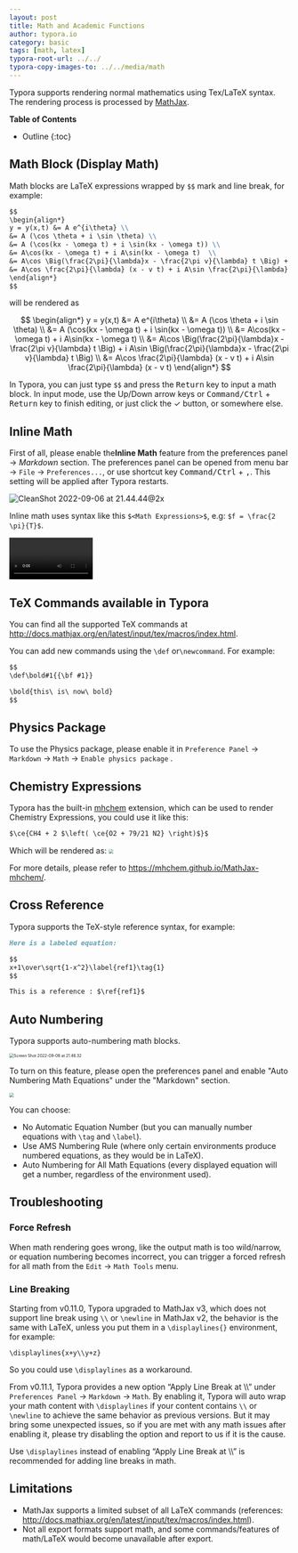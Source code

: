 ```yaml
---
layout: post
title: Math and Academic Functions
author: typora.io
category: basic
tags: [math, latex]
typora-root-url: ../../
typora-copy-images-to: ../../media/math
---
```


Typora supports rendering normal mathematics using Tex/LaTeX syntax. The rendering process is processed by [MathJax](https://www.mathjax.org/).

**Table of Contents**

* Outline
{:toc}
## Math Block (Display Math)

Math blocks are LaTeX expressions wrapped by `$$` mark and line break, for example:

```Markdown
$$
\begin{align*}
y = y(x,t) &= A e^{i\theta} \\
&= A (\cos \theta + i \sin \theta) \\
&= A (\cos(kx - \omega t) + i \sin(kx - \omega t)) \\
&= A\cos(kx - \omega t) + i A\sin(kx - \omega t)  \\
&= A\cos \Big(\frac{2\pi}{\lambda}x - \frac{2\pi v}{\lambda} t \Big) + i A\sin \Big(\frac{2\pi}{\lambda}x - \frac{2\pi v}{\lambda} t \Big)  \\
&= A\cos \frac{2\pi}{\lambda} (x - v t) + i A\sin \frac{2\pi}{\lambda} (x - v t)
\end{align*}
$$
```

will be rendered as

$$
\begin{align*}
y = y(x,t) &= A e^{i\theta} \\
&= A (\cos \theta + i \sin \theta) \\
&= A (\cos(kx - \omega t) + i \sin(kx - \omega t)) \\
&= A\cos(kx - \omega t) + i A\sin(kx - \omega t)  \\
&= A\cos \Big(\frac{2\pi}{\lambda}x - \frac{2\pi v}{\lambda} t \Big) + i A\sin \Big(\frac{2\pi}{\lambda}x - \frac{2\pi v}{\lambda} t \Big)  \\
&= A\cos \frac{2\pi}{\lambda} (x - v t) + i A\sin \frac{2\pi}{\lambda} (x - v t)
\end{align*}
$$

In Typora, you can just type `$$` and press the <kbd>Return</kbd> key to input a math block. In input mode, use the Up/Down arrow keys or <kbd>Command/Ctrl</kbd> + <kbd>Return</kbd> key to finish editing, or just click the &#10003; button, or somewhere else.

## Inline Math

First of all, please enable the**Inline Math** feature from the preferences panel -> *Markdown* section. The preferences panel can be opened from menu bar → `File` → `Preferences...`, or use shortcut key <kbd>Command/Ctrl</kbd> + <kbd>,</kbd>. This setting will be applied after Typora restarts.

![CleanShot 2022-09-06 at 21.44.44@2x](/media/math/CleanShot%202022-09-06%20at%2021.44.44@2x.png)

Inline math uses syntax like this `$<Math Expressions>$`, e.g: `$f = \frac{2 \pi}{T}$`.

<video src="/media/math/inline math.mp4" style="zoom:50%;" autoplay loop mute></video>

## TeX Commands available in Typora

You can find all the supported TeX commands at <http://docs.mathjax.org/en/latest/input/tex/macros/index.html>. 

You can add new commands using the `\def` or`\newcommand`. For example:

```markdown
$$
\def\bold#1{{\bf #1}}

\bold{this\ is\ now\ bold}
$$
```

## Physics Package

To use the Physics package, please enable it in `Preference Panel` → `Markdown` → `Math` → `Enable physics package` .

## Chemistry Expressions

Typora has the built-in [mhchem](https://mhchem.github.io/MathJax-mhchem/) extension, which can be used to render Chemistry Expressions, you could use it like this: 

```Markdown
$\ce{CH4 + 2 $\left( \ce{O2 + 79/21 N2} \right)$}$
```

Which will be rendered as: <img src="/media/math/Snip20180815_1.png" style="zoom:50%;" />

For more details, please refer to <https://mhchem.github.io/MathJax-mhchem/>.

## Cross Reference

Typora supports the TeX-style reference syntax, for example:

```markdown
Here is a labeled equation:

$$
x+1\over\sqrt{1-x^2}\label{ref1}\tag{1}
$$

This is a reference : $\ref{ref1}$
```

## Auto Numbering

Typora supports auto-numbering math blocks.

<img src="/media/math/Screen%20Shot%202022-09-06%20at%2021.46.32.png" alt="Screen Shot 2022-09-06 at 21.46.32" style="zoom:50%;" />

To turn on this feature, please open the preferences panel and enable "Auto Numbering Math Equations" under the "Markdown" section.

<img src="/media/math/Snip20180818_4.png" style="zoom:50%" />

You can choose:

- No Automatic Equation Number (but you can manually number equations with `\tag` and `\label`).
- Use AMS Numbering Rule (where only certain environments produce numbered equations, as they would be in LaTeX).
- Auto Numbering for All Math Equations (every displayed equation will get a number, regardless of the environment used).

## Troubleshooting

### Force Refresh

When math rendering goes wrong, like the output math is too wild/narrow, or equation numbering becomes incorrect, you can trigger a forced refresh for all math from the `Edit` → `Math Tools` menu.

### Line Breaking

Starting from v0.11.0, Typora upgraded to MathJax v3, which does not support line break using `\\` or `\newline` in MathJax v2, the behavior is the same with LaTeX, unless you put them in a `\displaylines{}` environment, for example:

```
\displaylines{x+y\\y+z}
```

So you could use `\displaylines` as a workaround.

From v0.11.1, Typora provides a new option “Apply Line Break at \\\\” under `Preferences Panel` → `Markdown` → `Math`. By enabling it, Typora will auto wrap your math content with `\displaylines` if your content contains `\\` or `\newline` to achieve the same behavior as previous versions. But it may bring some unexpected issues, so if you are met with any math issues after enabling it, please try disabling the option and report to us if it is the cause.

Use `\displaylines` instead of enabling “Apply Line Break at \\\\” is recommended for adding line breaks in math.

## Limitations

- MathJax supports a limited subset of all LaTeX commands (references: <http://docs.mathjax.org/en/latest/input/tex/macros/index.html>).
- Not all export formats support math, and some commands/features of math/LaTeX would become unavailable after export.
